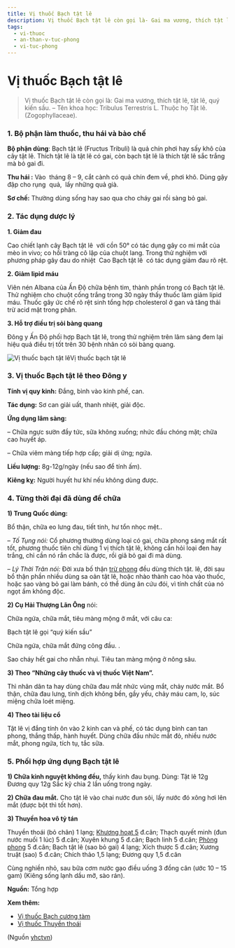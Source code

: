 ```yaml
---
title: Vị thuốc Bạch tật lê
description: Vị thuốc Bạch tật lê còn gọi là- Gai ma vương, thích tật lê, tật lê, quý kiến sầu. – Tên khoa học- Tribulus Terrestris L. Thuộc họ Tật lê. (Zogophyllaceae).
tags:
  - vi-thuoc
  - an-than-v-tuc-phong
  - vi-tuc-phong
---
```


# Vị thuốc Bạch tật lê 

> Vị thuốc Bạch tật lê còn gọi là: Gai ma vương, thích tật lê, tật lê, quý kiến sầu. – Tên khoa học: Tribulus Terrestris L. Thuộc họ Tật lê. (Zogophyllaceae).

### 1. Bộ phận làm thuốc, thu hái và bào chế

**Bộ phận dùng**: Bạch tật lê (Fructus Tribuli) là quả chín phơi hay sấy khô của cây tật lê. Thích tật lê là tật lê có gai, còn bạch tật lê là thích tật lê sắc trắng mà bỏ gai đi.

**Thu hái :** Vào  tháng 8 – 9, cắt cành có quả chín đem về, phơi khô. Dùng gậy đập cho rụng  quả,  lấy những quả già. 

**Sơ chế:** Thường dùng sống hay sao qua cho cháy gai rồi sàng bỏ gai.

### 2. Tác dụng dược lý

**1. Giảm đau**

Cao chiết lạnh cây Bạch tật lê  với cồn 50° có tác dụng gây co mi mắt của mèo in vivo; co hồi tràng cô lập của chuột lang. Trong thử nghiệm với phương pháp gây đau do nhiệt  Cao Bạch tật lê  có tác dụng giảm đau rõ rệt.

**2. Giảm lipid máu**

Viên nén Albana của Ấn Độ chữa bệnh tim, thành phần trong có Bạch tật lê. Thử nghiệm cho chuột cống trắng trong 30 ngày thấy thuốc làm giảm lipid máu. Thuốc gây ức chế rõ rệt sinh tổng hợp cholesterol ở gan và tăng thải trừ acid mật trong phân. 

**3. Hỗ trợ điều trị sỏi bàng quang**

Đông y Ấn Độ phối hợp Bạch tật lê, trong thử nghiệm trên lâm sàng đem lại hiệu quả điều trị tốt trên 30 bệnh nhân có sỏi bàng quang.

![Vị thuốc bạch tật lê](/imgs/yhctvn/vi-thuoc-bach-tat-le.jpg)Vị thuốc bạch tật lê

### 3. Vị thuốc Bạch tật lê theo Đông y

 **Tính vị quy kinh:** Đắng, bình vào kinh phế, can.

 **Tác dụng:** Sơ can giải uất, thanh nhiệt, giải độc.

 **Ứng dụng lâm sàng:**

– Chữa ngực sườn đầy tức, sữa không xuống; nhức đầu chóng mặt; chữa cao huyết áp.

– Chữa viêm màng tiếp hợp cấp; giải dị ứng; ngứa.

 **Liều lượng:** 8g-12g/ngày (nếu sao để tính ấm).

**Kiêng kỵ:** Người huyết hư khí nếu không dùng được.

### 4. Từng thời đại đã dùng để chữa

**1) Trung Quốc dùng:**

Bổ thận, chữa eo lưng đau, tiết tinh, hư tổn nhọc mệt..

– *Tố Tụng nói:* Cổ phương thường dùng loại có gai, chữa phong sáng mắt rất tốt, phương thuốc tiên chỉ dùng 1 vị thích tật lê, không cần hỏi loại đen hay trắng, chỉ cần nó rắn chắc là được, rồi giã bỏ gai đi mà dùng.

*– Lý Thời Trân nói:* Đời xưa bố thận [trừ phong](/yhctvn/dai-cuong-thuoc-binh-can-tuc-phong) đều dùng thích tật. lê, đời sau bổ thận phần nhiều dùng sa oản tật lê, hoặc nhào thành cao hòa vào thuốc, hoặc sao vàng bỏ gai làm bánh, có thể dùng ăn cứu đói, vì tính chất của nó ngọt ấm không độc.

**2) Cụ Hải Thượng Lãn Ông** nói:

Chữa ngứa, chữa mắt, tiêu màng mộng ở mắt, với câu ca:

Bạch tật lê gọi “quý kiến sầu”

Chữa ngứa, chữa mắt đứng công đầu. .

Sao cháy hết gai cho nhẵn nhụi. Tiêu tan màng mộng ở nông sâu.

**3) Theo “Những cây thuốc và vị thuốc Việt Nam”.**

Thì nhân dân ta hay dùng chữa đau mắt nhức vùng mắt, chảy nước mắt. Bổ thận, chữa đau lưng, tinh dịch không bền, gầy yếu, chảy máu cam, lọ, súc miệng chữa loét miệng.

**4) Theo tài liệu cổ**

Tật lê vị đắng tính ôn vào 2 kinh can và phế, có tác dụng bình can tan phong, thắng thấp, hành huyết. Dùng chữa đầu nhức mắt đỏ, nhiều nước mắt, phong ngứa, tích tụ, tắc sữa.

### 5. Phối hợp ứng dụng Bạch tật lê

**1) Chữa kinh nguyệt không đều,** thấy kinh đau bụng. Dùng: Tật lê 12g Đương quy 12g Sắc kỹ chia 2 lần uống trong ngày.

**2) Chữa đau mắt.** Cho tật lê vào chai nước đun sôi, lấy nước đó xông hơi lên mắt (được bột thì tốt hơn).

**3) Thuyền hoa vô tỷ tán** 

Thuyền thoái (bỏ chân) 1 lạng; [Khương hoạt 5](/yhctvn/vi-thuoc-khuong-hoat) đ.cân; Thạch quyết minh (đun nước muối 1 lúc) 5 đ.cân; Xuyên khung 5 đ.cân; Bạch linh 5 đ.cân; [Phòng phong](/yhctvn/vi-thuoc-phong-phong) 5 đ.cân; Bạch tật lê (sao bỏ gai) 4 lạng; Xích thược 5 đ.cân; Xương truật (sao) 5 đ.cân; Chích thảo 1,5 lạng; Đương quy 1,5 đ.cân

Cùng nghiền nhỏ, sau bữa cơm nước gạo điều uống 3 đồng cân (ước 10 – 15 gam) (Kiêng sống lạnh dầu mỡ, sào rán).

**Nguồn:** Tổng hợp

**Xem thêm:**

* [Vị thuốc Bạch cương tàm](/yhctvn/vi-thuoc-bach-cuong-tam)
* [Vị thuốc Thuyền thoái](/yhctvn/vi-thuoc-thuyen-thoai)

(Nguồn <a href="https://yhctvn.com/vi-thuoc-bach-tat-le/" target="_blank">yhctvn</a>)
